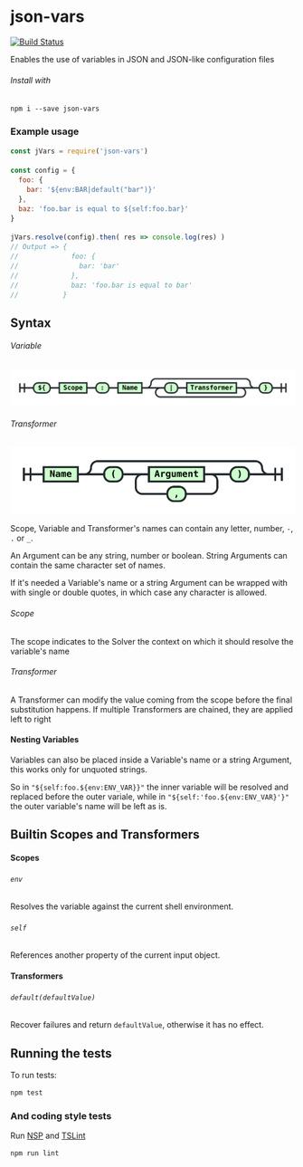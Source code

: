 # json-vars
[![Build Status](https://travis-ci.org/l-catallo/json-vars.svg?branch=master)](https://travis-ci.org/l-catallo/json-vars)

Enables the use of variables in JSON and JSON-like configuration files

###### Install with

`npm i --save json-vars`

### Example usage

```javascript
const jVars = require('json-vars')

const config = {
  foo: {
    bar: '${env:BAR|default("bar")}'
  },
  baz: 'foo.bar is equal to ${self:foo.bar}'
}

jVars.resolve(config).then( res => console.log(res) )
// Output => {
//             foo: {
//               bar: 'bar'
//             },
//             baz: 'foo.bar is equal to bar'
//           }
```

## Syntax

###### Variable
![Variable syntax diagram](./assets/Variable.svg)

###### Transformer
![Transformer syntax diagram](./assets/Transformer.svg)

Scope, Variable and Transformer's names can contain any letter,
number, `-`, `.` or `_`.

An Argument can be any string, number or boolean. String Arguments can contain
the same character set of names.

If it's needed a Variable's name or a string Argument can be wrapped with
with single or double quotes, in which case any character is allowed.

###### Scope

The scope indicates to the Solver the context on which it should resolve the
variable's name

###### Transformer

A Transformer can modify the value coming from the scope before the final
substitution happens. If multiple Transformers are chained, they are applied
left to right

#### Nesting Variables

Variables can also be placed inside a Variable's name or a string Argument, this
works only for unquoted strings.

So in `"${self:foo.${env:ENV_VAR}}"` the inner variable will be resolved and
replaced before the outer variale, while in `"${self:'foo.${env:ENV_VAR}'}"`
the outer variable's name will be left as is.

## Builtin Scopes and Transformers

#### Scopes

###### `env`
Resolves the variable against the current shell environment.

###### `self`
References another property of the current input object.

#### Transformers

###### `default(defaultValue)`
Recover failures and return `defaultValue`, otherwise it has no effect.

## Running the tests

To run tests:

```sh
npm test
```

### And coding style tests

Run [NSP](https://nodesecurity.io/) and [TSLint](https://palantir.github.io/tslint/)

```sh
npm run lint
```
